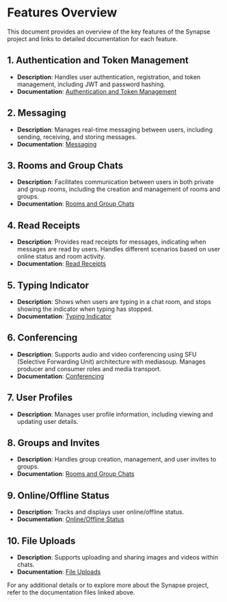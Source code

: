 # Features Overview

This document provides an overview of the key features of the Synapse project and links to detailed documentation for each feature.

## 1. Authentication and Token Management

- **Description**: Handles user authentication, registration, and token management, including JWT and password hashing.
- **Documentation**: [Authentication and Token Management](./features/AUTHENTICATION.md)

## 2. Messaging

- **Description**: Manages real-time messaging between users, including sending, receiving, and storing messages.
- **Documentation**: [Messaging](./features/MESSAGING.md)

## 3. Rooms and Group Chats

- **Description**: Facilitates communication between users in both private and group rooms, including the creation and management of rooms and groups.
- **Documentation**: [Rooms and Group Chats](./features/ROOMS.md)

## 4. Read Receipts

- **Description**: Provides read receipts for messages, indicating when messages are read by users. Handles different scenarios based on user online status and room activity.
- **Documentation**: [Read Receipts](./features/READ_RECEIPTS-AND-TYPING-INDICATOR.md)

## 5. Typing Indicator

- **Description**: Shows when users are typing in a chat room, and stops showing the indicator when typing has stopped.
- **Documentation**: [Typing Indicator](./features/READ_RECEIPTS-AND-TYPING-INDICATOR.md)

## 6. Conferencing

- **Description**: Supports audio and video conferencing using SFU (Selective Forwarding Unit) architecture with mediasoup. Manages producer and consumer roles and media transport.
- **Documentation**: [Conferencing](./features/CONFERENCE.md)

## 7. User Profiles

- **Description**: Manages user profile information, including viewing and updating user details.

## 8. Groups and Invites

- **Description**: Handles group creation, management, and user invites to groups.
- **Documentation**: [Rooms and Group Chats](./features/ROOMS.md)


## 9. Online/Offline Status

- **Description**: Tracks and displays user online/offline status.
- **Documentation**: [Online/Offline Status](./features/ONLINE_OFFLINE_STATUS.md)

## 10. File Uploads

- **Description**: Supports uploading and sharing images and videos within chats.
- **Documentation**: [File Uploads](./features/FILE_UPLOADS.md)

For any additional details or to explore more about the Synapse project, refer to the documentation files linked above.

